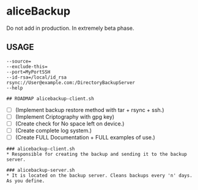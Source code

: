 # aliceBackup
Do not add in production. In extremely beta phase.

## USAGE
```
--source=
--exclude-this=
--port=MyPortSSH
--id-rsa=/local/id_rsa
rsync://User@example.com:/DirectoryBackupServer
--help
```

```
## ROADMAP alicebackup-client.sh
```
-[ ] (Implement backup restore method with tar + rsync + ssh.)
-[ ] (Implement Criptography with gpg key)
-[ ] (Create check for No space left on device.)
-[ ] (Create complete log system.)
-[ ] (Create FULL Documentation + FULL examples of use.)
```
### alicebackup-client.sh
* Responsible for creating the backup and sending it to the backup server.

### alicebackup-server.sh
* It is located on the backup server. Cleans backups every 'n' days. As you define.
